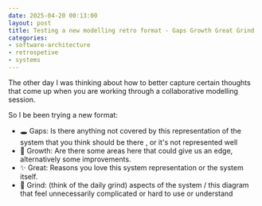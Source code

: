 ```yaml
---
date: 2025-04-20 00:13:00
layout: post
title: Testing a new modelling retro format - Gaps Growth Great Grind
categories:
- software-architecture
- retrospetive
- systems
---
```


The other day I was thinking about how to better capture certain thoughts that come up when you are working through a collaborative modelling session.

So I be been trying a new format:

* 🕳️ Gaps: Is there anything not covered by this representation of the system that you think should be there , or it's not represented well
* 🌱 Growth: Are there some areas here that could give us an edge, alternatively some improvements.
* ✨ Great: Reasons you love this system representation or the system itself.
* 🚌 Grind: (think of the daily grind) aspects of the system / this diagram that feel unnecessarily complicated or hard to use or understand 